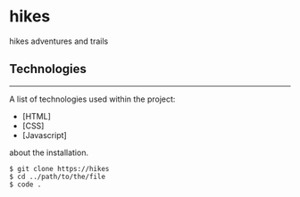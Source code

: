 # hikes
hikes adventures and trails

## Technologies
***
A list of technologies used within the project:
* [HTML] 
* [CSS]
* [Javascript]

 about the installation. 
```
$ git clone https://hikes
$ cd ../path/to/the/file
$ code .
```

